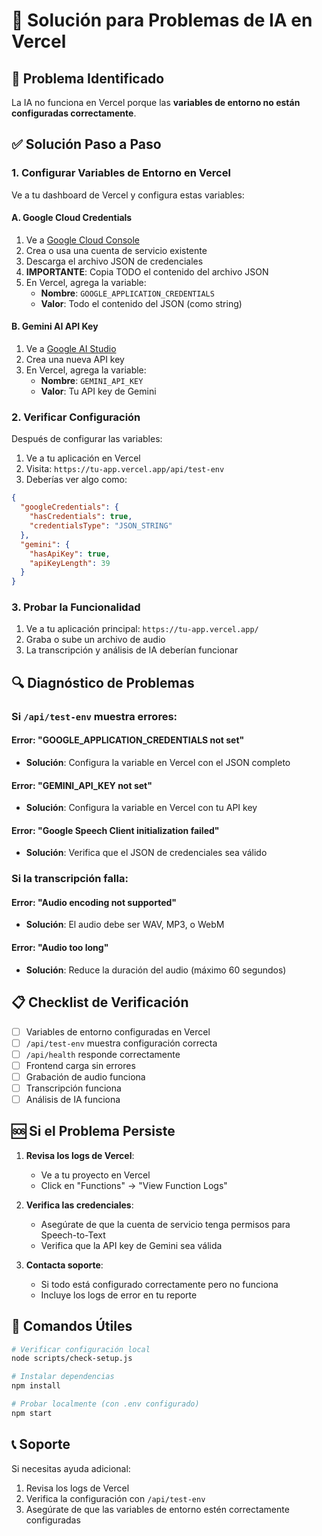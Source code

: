 # 🔧 Solución para Problemas de IA en Vercel

## 🚨 Problema Identificado
La IA no funciona en Vercel porque las **variables de entorno no están configuradas correctamente**.

## ✅ Solución Paso a Paso

### 1. Configurar Variables de Entorno en Vercel

Ve a tu dashboard de Vercel y configura estas variables:

#### A. Google Cloud Credentials
1. Ve a [Google Cloud Console](https://console.cloud.google.com/)
2. Crea o usa una cuenta de servicio existente
3. Descarga el archivo JSON de credenciales
4. **IMPORTANTE**: Copia TODO el contenido del archivo JSON
5. En Vercel, agrega la variable:
   - **Nombre**: `GOOGLE_APPLICATION_CREDENTIALS`
   - **Valor**: Todo el contenido del JSON (como string)

#### B. Gemini AI API Key
1. Ve a [Google AI Studio](https://makersuite.google.com/app/apikey)
2. Crea una nueva API key
3. En Vercel, agrega la variable:
   - **Nombre**: `GEMINI_API_KEY`
   - **Valor**: Tu API key de Gemini

### 2. Verificar Configuración

Después de configurar las variables:

1. Ve a tu aplicación en Vercel
2. Visita: `https://tu-app.vercel.app/api/test-env`
3. Deberías ver algo como:
```json
{
  "googleCredentials": {
    "hasCredentials": true,
    "credentialsType": "JSON_STRING"
  },
  "gemini": {
    "hasApiKey": true,
    "apiKeyLength": 39
  }
}
```

### 3. Probar la Funcionalidad

1. Ve a tu aplicación principal: `https://tu-app.vercel.app/`
2. Graba o sube un archivo de audio
3. La transcripción y análisis de IA deberían funcionar

## 🔍 Diagnóstico de Problemas

### Si `/api/test-env` muestra errores:

#### Error: "GOOGLE_APPLICATION_CREDENTIALS not set"
- **Solución**: Configura la variable en Vercel con el JSON completo

#### Error: "GEMINI_API_KEY not set"
- **Solución**: Configura la variable en Vercel con tu API key

#### Error: "Google Speech Client initialization failed"
- **Solución**: Verifica que el JSON de credenciales sea válido

### Si la transcripción falla:

#### Error: "Audio encoding not supported"
- **Solución**: El audio debe ser WAV, MP3, o WebM

#### Error: "Audio too long"
- **Solución**: Reduce la duración del audio (máximo 60 segundos)

## 📋 Checklist de Verificación

- [ ] Variables de entorno configuradas en Vercel
- [ ] `/api/test-env` muestra configuración correcta
- [ ] `/api/health` responde correctamente
- [ ] Frontend carga sin errores
- [ ] Grabación de audio funciona
- [ ] Transcripción funciona
- [ ] Análisis de IA funciona

## 🆘 Si el Problema Persiste

1. **Revisa los logs de Vercel**:
   - Ve a tu proyecto en Vercel
   - Click en "Functions" → "View Function Logs"

2. **Verifica las credenciales**:
   - Asegúrate de que la cuenta de servicio tenga permisos para Speech-to-Text
   - Verifica que la API key de Gemini sea válida

3. **Contacta soporte**:
   - Si todo está configurado correctamente pero no funciona
   - Incluye los logs de error en tu reporte

## 🎯 Comandos Útiles

```bash
# Verificar configuración local
node scripts/check-setup.js

# Instalar dependencias
npm install

# Probar localmente (con .env configurado)
npm start
```

## 📞 Soporte

Si necesitas ayuda adicional:
1. Revisa los logs de Vercel
2. Verifica la configuración con `/api/test-env`
3. Asegúrate de que las variables de entorno estén correctamente configuradas 